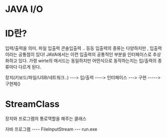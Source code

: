 # JAVA I/O

# ID란?
입력/출력을 의미. 파일 입출력 콘솔입출력 .. 등등 
입출력의 종류는 다양하지만 , 입출력이라는 공통점이 있다!
JAVA에서는 이런 입출력의 공통적인 부분을 인터페이스로 추상화하고 있다.
가령 wirte의 매서드는 동일하지만 어떤식으로 동작하는지는 입/출력의 종류마다 다르게 된다.

장치(키보드/파일/USB/네트워크..) ---> 입/출력 ----> 인터페이스 ---> 구현 -----> 구현체()

# StreamClass
장치와 프로그램의 통로역할을 해주는 클래스

자바 프로그램 ---- FileInputStream --- run.exe